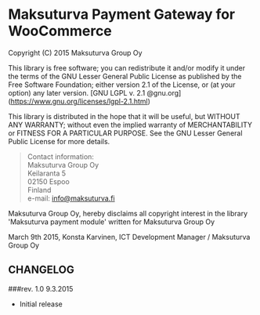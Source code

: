 Maksuturva Payment Gateway for WooCommerce
==========================================================
Copyright (C) 2015 Maksuturva Group Oy

This library is free software; you can redistribute it and/or modify it under the terms of the GNU Lesser General Public
License as published by the Free Software Foundation; either version 2.1 of the License, or (at your option) any later version.
[GNU LGPL v. 2.1 @gnu.org] (https://www.gnu.org/licenses/lgpl-2.1.html)

This library is distributed in the hope that it will be useful, but WITHOUT ANY WARRANTY; without even the implied warranty of MERCHANTABILITY or FITNESS FOR A PARTICULAR PURPOSE.  See the GNU Lesser General Public License for more details.

> Contact information:  
Maksuturva Group Oy  
Keilaranta 5  
02150 Espoo  
Finland  
e-mail: info@maksuturva.fi
 
Maksuturva Group Oy, hereby disclaims all copyright interest in
the library 'Maksuturva payment module' written for Maksuturva Group Oy

March 9th 2015, Konsta Karvinen, 
ICT Development Manager / Maksuturva Group Oy

CHANGELOG
---------

###rev. 1.0 9.3.2015
* Initial release
